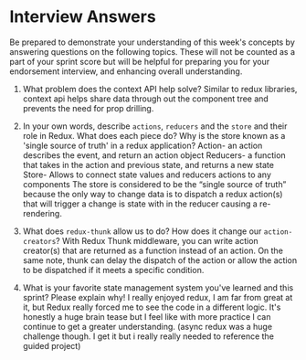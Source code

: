 # Interview Answers
Be prepared to demonstrate your understanding of this week's concepts by answering questions on the following topics. These will not be counted as a part of your sprint score but will be helpful for preparing you for your endorsement interview, and enhancing overall understanding.

1. What problem does the context API help solve?
    Similar to redux libraries, context api helps share data through out the component tree and prevents the need for prop drilling.

2. In your own words, describe `actions`, `reducers` and the `store` and their role in Redux. What does each piece do? Why is the store known as a 'single source of truth' in a redux application?
        Action- an action describes the event, and return an action object
		Reducers- a function that takes in the action and previous state, and returns a new state
		Store- Allows to connect state values and reducers actions to any components
	The store is considered to be the “single source of truth” because the only way to change data is to dispatch a redux action(s) that will trigger a change is state with in the reducer causing a re-rendering.

3. What does `redux-thunk` allow us to do? How does it change our `action-creators`?
With Redux Thunk middleware, you can write action creator(s) that are returned as a function instead of an action. On the same note, thunk can delay the dispatch of the action or allow the action to be dispatched if it meets a specific condition.

4. What is your favorite state management system you've learned and this sprint? Please explain why!
    I really enjoyed redux, I am far from great at it, but Redux really forced me to see the code in a different logic. It's honestly a huge brain tease but I feel like with more practice I can continue to get a greater understanding.  (async redux was a huge challenge though. I get it but i really really needed to reference the guided project)
